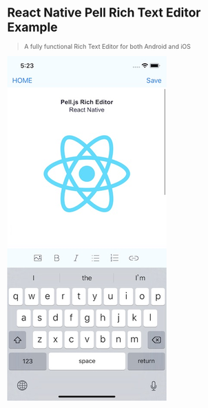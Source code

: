 # React Native Pell Rich Text Editor Example

> A fully functional Rich Text Editor for both Android and iOS

![](../readme/example.jpg)